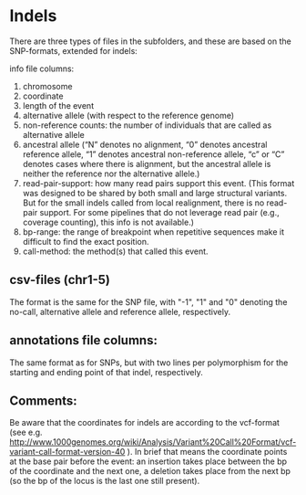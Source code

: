 # Indels

There are three types of files in the subfolders, and these are based on the SNP-formats, extended for indels:


info file columns:
1. chromosome
2. coordinate
3. length of the event
4. alternative allele (with respect to the reference genome)
5. non-reference counts: the number of individuals that are called as alternative allele
6. ancestral allele (“N” denotes no alignment, “0” denotes ancestral reference allele, “1” denotes ancestral non-reference allele, “c” or “C” denotes cases where there is alignment, but the ancestral allele is neither the reference nor the alternative allele.)
7. read-pair-support: how many read pairs support this event. (This format was designed to be shared by both small and large structural variants. But for the small indels called from local realignment, there is no read-pair support. For some pipelines that do not leverage read pair (e.g., coverage counting), this info is not available.)
8. bp-range: the range of breakpoint when repetitive sequences make it difficult to find the exact position.
9. call-method: the method(s) that called this event.


## csv-files (chr1-5)
The format is the same for the SNP file, with "-1", "1" and "0" denoting the no-call, alternative allele and reference allele, respectively.


## annotations file columns:
The same format as for SNPs, but with two lines per polymorphism for the starting and ending point of that indel, respectively.


## Comments:
Be aware that the coordinates for indels are according to the vcf-format (see e.g. http://www.1000genomes.org/wiki/Analysis/Variant%20Call%20Format/vcf-variant-call-format-version-40 ). In brief that means the coordinate points at the base pair before the event: an insertion takes place between the bp of the coordinate and the next one, a deletion takes place from the next bp (so the bp of the locus is the last one still present).

